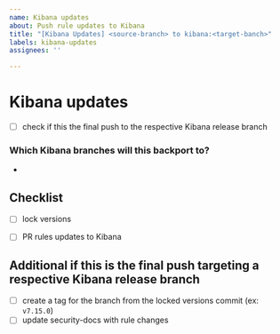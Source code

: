```yaml
---
name: Kibana updates
about: Push rule updates to Kibana
title: "[Kibana Updates] <source-branch> to kibana:<target-banch>"
labels: kibana-updates
assignees: ''

---
```


# Kibana updates

- [ ] check if this the final push to the respective Kibana release branch


### Which Kibana branches will this backport to?
<!-- bullet per branch, if none, add 'none' as a bullet. Also link to each backport PR  -->
* 

## Checklist
<!-- each root level checklist item should have accompanying pr link -->

- [ ] lock versions
- [ ] PR rules updates to Kibana


## Additional if this is the final push targeting a respective Kibana release branch
- [ ] create a tag for the branch from the locked versions commit (ex: `v7.15.0`)
- [ ] update security-docs with rule changes
